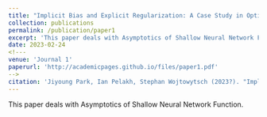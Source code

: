 ```yaml
---
title: "Implicit Bias and Explicit Regularization: A Case Study in Optimization Using Known Minimum Norm Interpolants. (In Progress)"
collection: publications
permalink: /publication/paper1
excerpt: 'This paper deals with Asymptotics of Shallow Neural Network Function.'
date: 2023-02-24
<!---
venue: 'Journal 1'
paperurl: 'http://academicpages.github.io/files/paper1.pdf'
-->
citation: 'Jiyoung Park, Ian Pelakh, Stephan Wojtowytsch (2023?). "Implicit Bias and Explicit Regularization: A Case Study in Optimization Using Known Minimum Norm Interpolants." <i>TBD</i>. 1(1).'
---
```

This paper deals with Asymptotics of Shallow Neural Network Function.

<!---
[Download paper here](http://academicpages.github.io/files/paper1.pdf)


Recommended citation: Your Name, You. (2009). "Paper Title Number 1." <i>Journal 1</i>. 1(1).
-->
